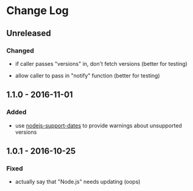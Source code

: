 # Change Log


## Unreleased


### Changed

-   if caller passes "versions" in, don't fetch versions (better for testing)

-   allow caller to pass in "notify" function (better for testing)


## 1.1.0 - 2016-11-01


### Added

-   use [nodejs-support-dates](https://github.com/jokeyrhyme/nodejs-support-dates.js) to provide warnings about unsupported versions


## 1.0.1 - 2016-10-25


### Fixed

-   actually say that "Node.js" needs updating (oops)
